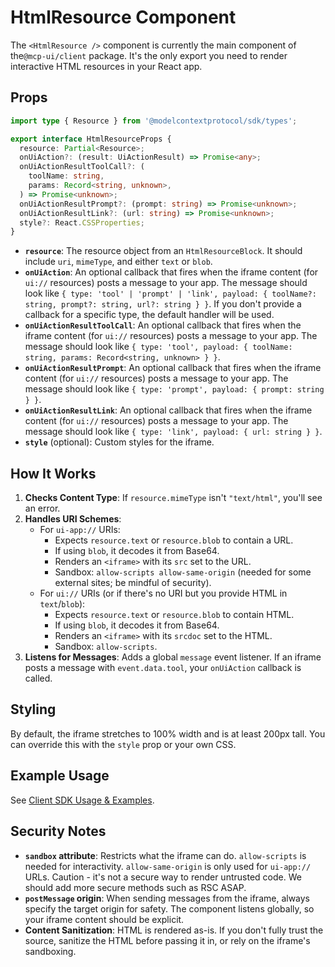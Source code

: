# HtmlResource Component

The `<HtmlResource />` component is currently the main component of the`@mcp-ui/client` package. It's the only export you need to render interactive HTML resources in your React app.

## Props

```typescript
import type { Resource } from '@modelcontextprotocol/sdk/types';

export interface HtmlResourceProps {
  resource: Partial<Resource>;
  onUiAction?: (result: UiActionResult) => Promise<any>;
  onUiActionResultToolCall?: (
    toolName: string,
    params: Record<string, unknown>,
  ) => Promise<unknown>;
  onUiActionResultPrompt?: (prompt: string) => Promise<unknown>;
  onUiActionResultLink?: (url: string) => Promise<unknown>;
  style?: React.CSSProperties;
}
```

- **`resource`**: The resource object from an `HtmlResourceBlock`. It should include `uri`, `mimeType`, and either `text` or `blob`.
- **`onUiAction`**: An optional callback that fires when the iframe content (for `ui://` resources) posts a message to your app. The message should look like `{ type: 'tool' | 'prompt' | 'link', payload: { toolName?: string, prompt?: string, url?: string } }`. If you don't provide a callback for a specific type, the default handler will be used.
- **`onUiActionResultToolCall`**: An optional callback that fires when the iframe content (for `ui://` resources) posts a message to your app. The message should look like `{ type: 'tool', payload: { toolName: string, params: Record<string, unknown> } }`.
- **`onUiActionResultPrompt`**: An optional callback that fires when the iframe content (for `ui://` resources) posts a message to your app. The message should look like `{ type: 'prompt', payload: { prompt: string } }`.
- **`onUiActionResultLink`**: An optional callback that fires when the iframe content (for `ui://` resources) posts a message to your app. The message should look like `{ type: 'link', payload: { url: string } }`.
- **`style`** (optional): Custom styles for the iframe.

## How It Works

1.  **Checks Content Type**: If `resource.mimeType` isn't `"text/html"`, you'll see an error.
2.  **Handles URI Schemes**:
    - For `ui-app://` URIs:
      - Expects `resource.text` or `resource.blob` to contain a URL.
      - If using `blob`, it decodes it from Base64.
      - Renders an `<iframe>` with its `src` set to the URL.
      - Sandbox: `allow-scripts allow-same-origin` (needed for some external sites; be mindful of security).
    - For `ui://` URIs (or if there's no URI but you provide HTML in `text`/`blob`):
      - Expects `resource.text` or `resource.blob` to contain HTML.
      - If using `blob`, it decodes it from Base64.
      - Renders an `<iframe>` with its `srcdoc` set to the HTML.
      - Sandbox: `allow-scripts`.
3.  **Listens for Messages**: Adds a global `message` event listener. If an iframe posts a message with `event.data.tool`, your `onUiAction` callback is called.

## Styling

By default, the iframe stretches to 100% width and is at least 200px tall. You can override this with the `style` prop or your own CSS.

## Example Usage

See [Client SDK Usage & Examples](./usage-examples.md).

## Security Notes

- **`sandbox` attribute**: Restricts what the iframe can do. `allow-scripts` is needed for interactivity. `allow-same-origin` is only used for `ui-app://` URLs. Caution - it's not a secure way to render untrusted code. We should add more secure methods such as RSC ASAP.
- **`postMessage` origin**: When sending messages from the iframe, always specify the target origin for safety. The component listens globally, so your iframe content should be explicit.
- **Content Sanitization**: HTML is rendered as-is. If you don't fully trust the source, sanitize the HTML before passing it in, or rely on the iframe's sandboxing.
